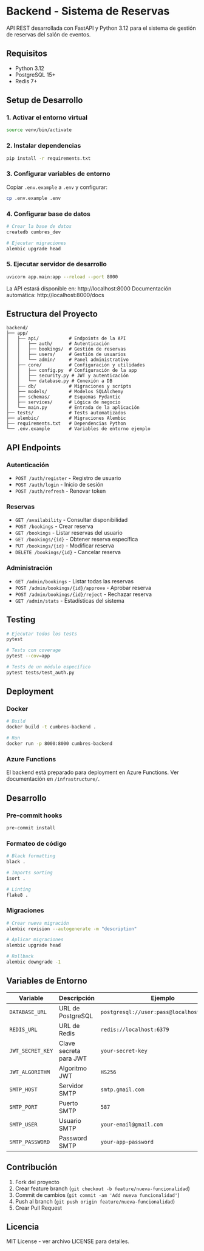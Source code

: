 # Backend - Sistema de Reservas

API REST desarrollada con FastAPI y Python 3.12 para el sistema de gestión de reservas del salón de eventos.

## Requisitos

- Python 3.12
- PostgreSQL 15+
- Redis 7+

## Setup de Desarrollo

### 1. Activar el entorno virtual
```bash
source venv/bin/activate
```

### 2. Instalar dependencias
```bash
pip install -r requirements.txt
```

### 3. Configurar variables de entorno
Copiar `.env.example` a `.env` y configurar:
```bash
cp .env.example .env
```

### 4. Configurar base de datos
```bash
# Crear la base de datos
createdb cumbres_dev

# Ejecutar migraciones
alembic upgrade head
```

### 5. Ejecutar servidor de desarrollo
```bash
uvicorn app.main:app --reload --port 8000
```

La API estará disponible en: http://localhost:8000
Documentación automática: http://localhost:8000/docs

## Estructura del Proyecto

```
backend/
├── app/
│   ├── api/           # Endpoints de la API
│   │   ├── auth/      # Autenticación
│   │   ├── bookings/  # Gestión de reservas
│   │   ├── users/     # Gestión de usuarios
│   │   └── admin/     # Panel administrativo
│   ├── core/          # Configuración y utilidades
│   │   ├── config.py  # Configuración de la app
│   │   ├── security.py # JWT y autenticación
│   │   └── database.py # Conexión a DB
│   ├── db/            # Migraciones y scripts
│   ├── models/        # Modelos SQLAlchemy
│   ├── schemas/       # Esquemas Pydantic
│   ├── services/      # Lógica de negocio
│   └── main.py        # Entrada de la aplicación
├── tests/             # Tests automatizados
├── alembic/           # Migraciones Alembic
├── requirements.txt   # Dependencias Python
└── .env.example       # Variables de entorno ejemplo
```

## API Endpoints

### Autenticación
- `POST /auth/register` - Registro de usuario
- `POST /auth/login` - Inicio de sesión
- `POST /auth/refresh` - Renovar token

### Reservas
- `GET /availability` - Consultar disponibilidad
- `POST /bookings` - Crear reserva
- `GET /bookings` - Listar reservas del usuario
- `GET /bookings/{id}` - Obtener reserva específica
- `PUT /bookings/{id}` - Modificar reserva
- `DELETE /bookings/{id}` - Cancelar reserva

### Administración
- `GET /admin/bookings` - Listar todas las reservas
- `POST /admin/bookings/{id}/approve` - Aprobar reserva
- `POST /admin/bookings/{id}/reject` - Rechazar reserva
- `GET /admin/stats` - Estadísticas del sistema

## Testing

```bash
# Ejecutar todos los tests
pytest

# Tests con coverage
pytest --cov=app

# Tests de un módulo específico
pytest tests/test_auth.py
```

## Deployment

### Docker
```bash
# Build
docker build -t cumbres-backend .

# Run
docker run -p 8000:8000 cumbres-backend
```

### Azure Functions
El backend está preparado para deployment en Azure Functions. Ver documentación en `/infrastructure/`.

## Desarrollo

### Pre-commit hooks
```bash
pre-commit install
```

### Formateo de código
```bash
# Black formatting
black .

# Imports sorting
isort .

# Linting
flake8 .
```

### Migraciones
```bash
# Crear nueva migración
alembic revision --autogenerate -m "description"

# Aplicar migraciones
alembic upgrade head

# Rollback
alembic downgrade -1
```

## Variables de Entorno

| Variable | Descripción | Ejemplo |
|----------|-------------|---------|
| `DATABASE_URL` | URL de PostgreSQL | `postgresql://user:pass@localhost/cumbres` |
| `REDIS_URL` | URL de Redis | `redis://localhost:6379` |
| `JWT_SECRET_KEY` | Clave secreta para JWT | `your-secret-key` |
| `JWT_ALGORITHM` | Algoritmo JWT | `HS256` |
| `SMTP_HOST` | Servidor SMTP | `smtp.gmail.com` |
| `SMTP_PORT` | Puerto SMTP | `587` |
| `SMTP_USER` | Usuario SMTP | `your-email@gmail.com` |
| `SMTP_PASSWORD` | Password SMTP | `your-app-password` |

## Contribución

1. Fork del proyecto
2. Crear feature branch (`git checkout -b feature/nueva-funcionalidad`)
3. Commit de cambios (`git commit -am 'Add nueva funcionalidad'`)
4. Push al branch (`git push origin feature/nueva-funcionalidad`)
5. Crear Pull Request

## Licencia

MIT License - ver archivo LICENSE para detalles.
